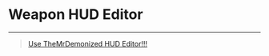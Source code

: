 # Weapon HUD Editor

___

> [Use TheMrDemonized HUD Editor!!!](../../tutorials/addons/useful-addons-scripts-utils.md#draggable-hud-editor)
